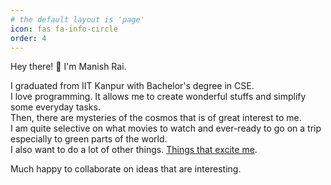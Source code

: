 ```yaml
---
# the default layout is 'page'
icon: fas fa-info-circle
order: 4
---
```


Hey there! 👋 I'm Manish Rai.

I graduated from IIT Kanpur with Bachelor's degree in CSE.\
I love programming. It allows me to create wonderful stuffs and simplify
some everyday tasks.\
Then, there are mysteries of the cosmos that is of great interest to me.\
I am quite selective on what movies to watch and ever-ready to go on a
trip especially to green parts of the world.\
I also want to do a lot of other things. [Things that excite me](/todo/).

Much happy to collaborate on ideas that are interesting.